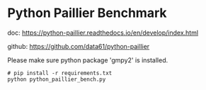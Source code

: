 # Python Paillier Benchmark

doc:
https://python-paillier.readthedocs.io/en/develop/index.html

github:
https://github.com/data61/python-paillier

Please make sure python package 'gmpy2' is installed.


```shell
# pip install -r requirements.txt
python python_paillier_bench.py
```
